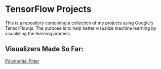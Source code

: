 # TensorFlow Projects
This is a repository containing a collection of my projects using Google's TensorFlow.js. The purpose is to help better visualize machine learning by visualizing the learning process.

## Visualizers Made So Far:

<a href='https://stonet2000.github.io/TensorFlow/polynomialFitter/'>Polynomial Fitter</a>
